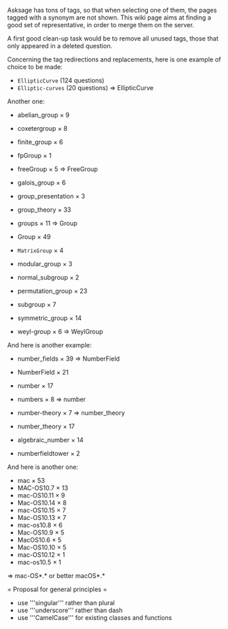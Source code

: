 Asksage has tons of tags, so that when selecting one of them, the pages tagged with a synonym are not shown. This wiki page aims at finding a good set of representative, in order to merge them on the server.

A first good clean-up task would be to remove all unused tags, those that only appeared in a deleted question.

Concerning the tag redirections and replacements, here is one example of choice to be made:

 * `EllipticCurve` (124  questions)
 * `Elliptic-curves` (20 questions) ⇒ EllipticCurve

Another one:

 * abelian_group × 9
 * coxetergroup × 8
 * finite_group × 6
 * fpGroup × 1

 * freeGroup × 5 ⇒ FreeGroup

 * galois_group × 6
 * group_presentation × 3
 * group_theory × 33

 * groups × 11  ⇒ Group
 * Group × 49

 * `MatrixGroup` × 4
 * modular_group × 3
 * normal_subgroup × 2
 * permutation_group × 23
 * subgroup × 7
 * symmetric_group × 14
 * weyl-group × 6 ⇒ WeylGroup


And here is another example:

 * number_fields × 39 ⇒ NumberField
 * NumberField × 21

 * number × 17
 * numbers × 8 ⇒ number

 * number-theory × 7 ⇒ number_theory
 * number_theory × 17

 * algebraic_number × 14
 * numberfieldtower × 2

And here is another one:

 * mac × 53
 * MAC-OS10.7 × 13
 * mac-OS10.11 × 9
 * Mac-OS10.14 × 8
 * mac-OS10.15 × 7
 * Mac-OS10.13 × 7
 * mac-os10.8 × 6
 * Mac-OS10.9 × 5
 * MacOS10.6 × 5
 * Mac-OS10.10 × 5
 * mac-OS10.12 × 1
 * mac-os10.5 × 1

⇒ mac-OS*.* or better macOS*.*


= Proposal for general principles =

 * use '''singular''' rather than plural
 * use '''underscore''' rather than dash
 * use '''CamelCase''' for existing classes and functions
